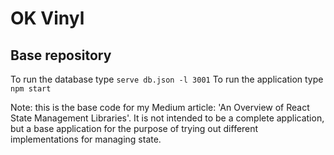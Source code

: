 # OK Vinyl
## Base repository

To run the database type `serve db.json -l 3001`
To run the application type `npm start`

Note: this is the base code for my Medium article: 'An Overview of React State Management Libraries'. It is not intended to be a complete application, but a base application for the purpose of trying out different implementations for managing state.